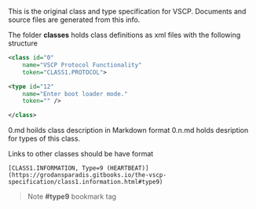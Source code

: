 
This is the original class and type specification for VSCP. Documents and source files are generated from this info.

The folder **classes** holds class definitions as xml files with the following structure

```xml
<class id="0" 
    name="VSCP Protocol Functionality" 
    token="CLASS1.PROTOCOL">

<type id="12"
    name="Enter boot loader mode." 
    token="" />

</class>
```

0.md hoilds class description in Markdown format
0.n.md holds desription for types of this class.

Links to other classes should be have format

    [CLASS1.INFORMATION, Type=9 (HEARTBEAT)](https://grodansparadis.gitbooks.io/the-vscp-specification/class1.information.html#type9)

>Note **#type9** bookmark tag


